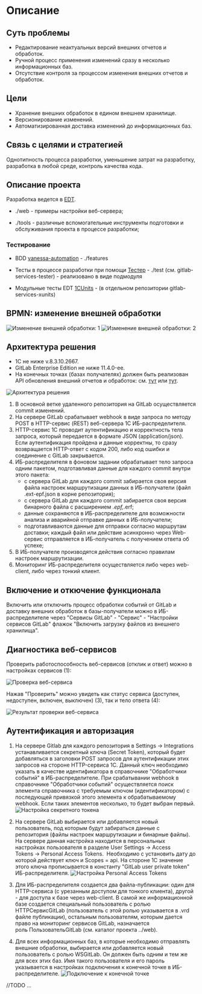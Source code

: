 # Описание

## Суть проблемы

* Редактирование неактуальных версий внешних отчетов и обработок.
* Ручной процесс применения изменений сразу в несколько информационных баз.
* Отсутствие контроля за процессом изменения внешних отчетов и обработок.

## Цели

* Хранение внешних обработок в едином внешнем хранилище.
* Версионирование изменений.
* Автоматизированная доставка изменений до информационных баз.

## Связь с целями и стратегией

Однотипность процесса разработки, уменьшение затрат на разработку, разработка в любой среде, контроль качества кода.

## Описание проекта

Разработка ведется в [EDT](https://releases.1c.ru/project/DevelopmentTools10).

* ./web - примеры настройки веб-сервера;

* ./tools - различные вспомогательные инструменты подготовки и обслуживания проекта в процессе разработки;

### Тестирование

* BDD [vanessa-automation](https://github.com/Pr-Mex/vanessa-automation) - ./features

* Тесты в процессе разработки при помощи [Тестер](https://github.com/grumagargler/tester) - ./test (см. gitlab-services-tester) - реализовано в виде подмодуля

* Модульные тесты EDT [1CUnits](https://github.com/DoublesunRUS/ru.capralow.dt.unit.launcher) - (в отдельном репозитории gitlab-services-xunits)

## BPMN: изменение внешней обработки

![Изменение внешней обработки: 1](./doc/images/ВнешниеОбработки.png)
![Изменение внешней обработки: 2](./doc/images/ВнешниеОбработки-2.png)

## Архитектура решения

* 1С не ниже v.8.3.10.2667.
* GitLab Enterprise Edition не ниже 11.4.0-ee.
* На конечных точках (базах получателях) должен быть реализован API обновления внешний отчетов и обработок: см. [тут](https://app.swaggerhub.com/apis-docs/astrizhachuk/epf/1.0.0) или [тут](./openapi-target.yaml).

![Архитектура решения](./doc/images/GitLab-1C-Services.jpg)

1. В основной ветке удаленного репозитория на GitLab осуществляется commit изменений.
2. На сервере GitLab срабатывает webhook в виде запроса по методу POST в HTTP-сервис (REST) веб-сервера 1С ИБ-распределителя.
3. HTTP-сервис 1С проводит аутентификацию и корректность тела запроса, который передается в формате JSON (application/json). Если аутентификация пройдена и данные корректны, то сразу возвращается HTTP-ответ с кодом 200, либо код ошибки и соединение с GitLab закрывается.
4. ИБ-распределителя в фоновом задании обрабатывает тело запроса одним пакетом, подготавливая данные для каждого commit внутри этого пакета:
    * с сервера GitLab для каждого commit забирается своя версия файла настроек маршрутизации данных в ИБ-получатели (файл .ext-epf.json в корне репозитория);
    * с сервера GitLab для каждого commit забирается своя версия бинарного файла с расширением *.epf,*.erf;
    * данные сохраняются в ИБ-распределителе для возможности анализа и аварийной отправке данных в ИБ-получатели;
    * подготавливаются данные для отправки согласно маршрутам доставки;
    каждый файл или действие асинхронно через Web-сервис отправляется в ИБ-получатель с получением ответа об успехе;
5. В ИБ-получателе производятся действия согласно правилам настроек маршрутизации.
6. Мониторинг ИБ-распределителя осуществляется либо через web-client, либо через тонкий клиент.

## Включение и откючение функционала

Включить или отключить процесс обработки событий от GitLab и доставку внешних обработок в базы-получатели можно в ИБ-распределителе через "Сервисы GitLab" - "Сервис" - "Настройки сервисов GitLab" флажок "Включить загрузку файлов из внешнего хранилища".

## Диагностика веб-сервисов

Проверить работоспособность веб-сервисов (отклик и ответ) можно в настройках сервисов (1):

![Проверка веб-сервиса](./doc/images/ПроверкаВебСервиса.png)

Нажав "Проверить" можно увидеть как статус сервиса (доступен, недоступен, включен, выключен) (3), так и тело ответа (4):

![Результат проверки веб-сервиса](./doc/images/РезультатПроверкиВебСервисаУспех.png)

## Аутентификация и авторизация

1. На сервере Gitlab для каждого репозитория в Settings → Integrations устанавливается секретный ключа (Secret Token), который будет добавляться в заголовки POST запросов для аутентификации этих запросов на стороне HTTP-сервиса 1С. Данный ключ  необходимо указать в качестве идентификатора в справочнике "Обработчики событий" в ИБ-распределителе. При срабатывании webhook в справочнике "Обработчики событий" осуществляется поиск элемента справочника с требуемым ключом (идентификатором) с последующей привязкой этого элемента к обрабатываемому webhook. Если таких элементов несколько, то будет выбран первый.
![Настройка секретного токена](./doc/images/СекретныйТокенОбработчикиСобытий.png)

2. На сервере GitLab выбирается или добавляется новый пользователь, под которым будут забираться данные с репозитория (файлы настроек маршрутизации и бинарные файлы). На сервере данная настройка находится в персональных настройках пользователя в разделе User Settings → Access Tokens → Personal Access Tokens.  Необходимо с установить дату до которой действует ключ и Scopes = api. На стороне 1C значение этого ключа прописывается в константу "GitLab user private token" ИБ-распределителя.
![Настройка Personal Access Tokens](./doc/images/PersonalAccessTokens.png)

3. Для ИБ-распределителя создается два файла-публикации: один для HTTP-сервиса (с урезанным доступом для тонкого клиента), другой - для доступа к базе через web-client. В самой же информационной базе создается специальный пользователь с ролью HTTPСервисGitLab (пользователь с этой ролью указывается в .vrd файле публикации), остальным пользователям, которым дается право на мониторинг сервисов GitLab, назначается роль ПользовательGitLab (см. каталог проекта ../web).

4. Для всех информационных баз, в которые необходимо отправлять внешние обработки, выбирается или добавляется новый пользователь с ролью WSGitLab. Он должен быть одним и тем же для всех этих баз. Имя такого пользователя и его пароль указывается в настройках подключения к конечной точке в ИБ-распределителе.
![Подключение к конечной точке](./doc/images/ПодключениеККонечнойТочке.png)

//TODO ...
